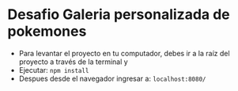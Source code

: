 # Desafio Galeria personalizada de pokemones
- Para levantar el proyecto en tu computador, debes ir a la raíz del proyecto a través de la terminal y 
- Ejecutar: `npm install`
- Despues desde el navegador ingresar a: `localhost:8080/`
